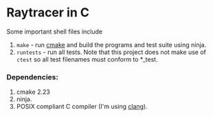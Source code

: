 # Raytracer in C

Some important shell files include
1. `make` - run [cmake](https://cmake.org) and build the programs and test suite using ninja.
2. `runtests` - run all tests. Note that this project does not make use of `ctest` so all test filenames must conform to *_test.

### Dependencies:
1. cmake 2.23
2. ninja.
3. POSIX compliant C compiler (I'm using [clang](https://llvm.org)).